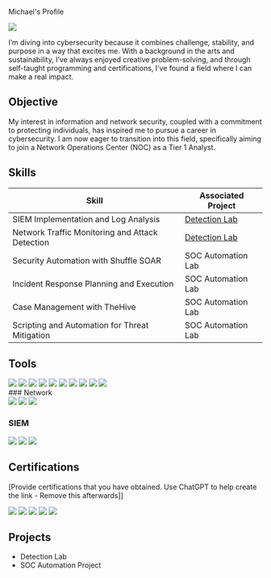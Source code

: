 Michael's Profile

<a href="https://linkedin.com/in/michaelgibli/"><img src="https://img.shields.io/badge/-LinkedIn-0072b1?&style=for-the-badge&logo=linkedin&logoColor=white" /></a>

I’m diving into cybersecurity because it combines challenge, stability, and purpose in a way that excites me. With a background in the arts and sustainability, I’ve always enjoyed creative problem-solving, and through self-taught programming and certifications, I’ve found a field where I can make a real impact.

## Objective

My interest in information and network security, coupled with a commitment to protecting individuals, has inspired me to pursue a career in cybersecurity. I am now eager to transition into this field, specifically aiming to join a Network Operations Center (NOC) as a Tier 1 Analyst.

## Skills

| Skill                                         | Associated Project         |
|-----------------------------------------------|----------------------------|
| SIEM Implementation and Log Analysis          | <a href="https://google.com">Detection Lab</a>|
| Network Traffic Monitoring and Attack Detection | <a href="https://google.com">Detection Lab</a>|
| Security Automation with Shuffle SOAR         | SOC Automation Lab|
| Incident Response Planning and Execution      | SOC Automation Lab|
| Case Management with TheHive                  | SOC Automation Lab|
| Scripting and Automation for Threat Mitigation| SOC Automation Lab|

## Tools
<div>
<img src="https://img.shields.io/badge/-UTM-FF4500?&style=for-the-badge&logo=UTM&logoColor=white" />
<img src="https://img.shields.io/badge/-VirtualBox-183A61?&style=for-the-badge&logo=VirtualBox&logoColor=white" />
<img src="https://img.shields.io/badge/-Nmap-4682B4?&style=for-the-badge&logo=Nmap&logoColor=white" />
<img src="https://img.shields.io/badge/-Metasploit-003366?&style=for-the-badge&logo=Metasploit&logoColor=white" />
<img src="https://img.shields.io/badge/-Aircrack--ng-FF0000?&style=for-the-badge&logo=Aircrack-ng&logoColor=white" />
<img src="https://img.shields.io/badge/-Reaver-800000?&style=for-the-badge&logo=Reaver&logoColor=white" />
<img src="https://img.shields.io/badge/-tcpdump-556B2F?&style=for-the-badge&logo=Tcpdump&logoColor=white" />
<img src="https://img.shields.io/badge/-Google%20Compute%20Engine-4285F4?&style=for-the-badge&logo=Google-Cloud&logoColor=white" />
<img src="https://img.shields.io/badge/-Python-3776AB?&style=for-the-badge&logo=Python&logoColor=white" />
<img src="https://img.shields.io/badge/-Kali%20Linux-557C94?&style=for-the-badge&logo=Kali-Linux&logoColor=white" />
<div>
### Network
<div>
    <img src="https://img.shields.io/badge/-Wireshark-1679A7?&style=for-the-badge&logo=Wireshark&logoColor=white" />
    <img src="https://img.shields.io/badge/-Suricata-EF3B2D?&style=for-the-badge&logo=Suricata&logoColor=white" />
    <img src="https://img.shields.io/badge/-Zeek-777BB4?&style=for-the-badge&logo=Zeek&logoColor=white" />
</div>

### SIEM
<div>
    <img src="https://img.shields.io/badge/-Microsoft_Sentinel-0078D4?&style=for-the-badge&logo=Microsoft&logoColor=white" />
    <img src="https://img.shields.io/badge/-Splunk-000000?&style=for-the-badge&logo=Splunk&logoColor=white" />
    <img src="https://img.shields.io/badge/-Elastic-005571?&style=for-the-badge&logo=Elastic&logoColor=white" />
</div>

## Certifications
[Provide certifications that you have obtained. Use ChatGPT to help create the link - Remove this afterwards]]
<div>
<img src="https://img.shields.io/badge/-Security%2B-FF0000?&style=for-the-badge&logo=CompTIA&logoColor=white" />
<img src="https://img.shields.io/badge/-Network%2B-007ACC?&style=for-the-badge&logo=CompTIA&logoColor=white" />
<img src="https://img.shields.io/badge/-A%2B-4D4D4D?&style=for-the-badge&logo=CompTIA&logoColor=white" />
<img src="https://img.shields.io/badge/-CDSA-006400?&style=for-the-badge&logoColor=white" />
<img src="https://img.shields.io/badge/-CCD-000080?&style=for-the-badge&logoColor=white" />
</div>

## Projects
- Detection Lab
- SOC Automation Project
